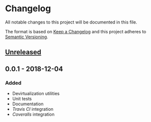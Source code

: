 # Changelog

All notable changes to this project will be documented in this file.

The format is based on [Keep a Changelog](http://keepachangelog.com/)
and this project adheres to [Semantic Versioning](http://semver.org/).

## [Unreleased]

## 0.0.1 - 2018-12-04

### Added

-   Devirtualization utilities
-   Unit tests
-   Documentation
-   *Travis CI* integration
-   *Coveralls* integration

[Unreleased]: https://github.com/redneckz/pipe/compare/v0.0.1...HEAD
[0.0.2]: https://github.com/redneckz/pipe/compare/v0.0.1...v0.0.2

